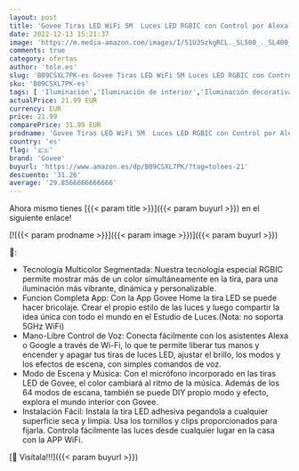 ```yaml
---
layout: post
title: 'Govee Tiras LED WiFi 5M  Luces LED RGBIC con Control por Alexa  Google Assistant y App  Inteligente Control Segmentado Modo Música y Escena Arcoíris para Habitación Gaming  Fiesta  Dormitorio'
date: 2022-12-13 15:21:37
image: 'https://m.media-amazon.com/images/I/51U3SzkgRCL._SL500_._SL400_.jpg'
comments: true
category: ofertas
author: 'tole.es'
slug: 'B09CSXL7PK-es Govee Tiras LED WiFi 5M Luces LED RGBIC con Control por...'
sku: 'B09CSXL7PK-es'
tags: [ 'Iluminación','Iluminación de interior','Iluminación decorativa y para usos específicos de interior','Tiras LED de interior','alexa','govee','🇪🇸', ]
actualPrice: 21.99 EUR
currency: EUR
price: 21.99
comparePrice: 31.99 EUR
prodname: 'Govee Tiras LED WiFi 5M  Luces LED RGBIC con Control por Alexa  Google Assistant y App  Inteligente Control Segmentado Modo Música y Escena Arcoíris para Habitación Gaming  Fiesta  Dormitorio'
country: 'es'
flag: '🇪🇸'
brand: 'Govee'
buyurl: 'https://www.amazon.es/dp/B09CSXL7PK/?tag=tolees-21'
descuento: '31.26'
average: '29.8566666666666'
---
```


Ahora mismo tienes [{{< param title >}}]({{< param buyurl >}}) en el siguiente enlace!

[![{{< param prodname >}}]({{< param image >}})]({{< param buyurl >}})

🔎:

- Tecnología Multicolor Segmentada: Nuestra tecnología especial RGBIC permite mostrar más de un color simultáneamente en la tira, para una iluminación más vibrante, dinámica y personalizable.
- Funcion Completa App: Con la App Govee Home la tira LED se puede hacer bricolaje. Crear el propio estilo de las luces y luego compartir la idea única con todo el mundo en el Estudio de Luces.(Nota: no soporta 5GHz WiFi)
- Mano-Libre Control de Voz: Conecta fácilmente con los asistentes Alexa o Google a través de Wi-Fi, lo que te permite liberar tus manos y encender y apagar tus tiras de luces LED, ajustar el brillo, los modos y los efectos de escena, con simples comandos de voz.
- Modo de Escena y Música: Con el micrófono incorporado en las tiras LED de Govee, el color cambiará al ritmo de la música. Además de los 64 modos de escana, también se puede DIY propio modo y efecto, explora el mundo interior con Govee.
- Instalación Fácil: Instala la tira LED adhesiva pegandola a cualquier superficie seca y limpia. Usa los tornillos y clips proporcionados para fijarla. Controla fácilmente las luces desde cualquier lugar en la casa con la APP WiFi.

[🛒 Visítala!!!]({{< param buyurl >}})

